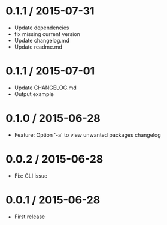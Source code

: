 0.1.1 / 2015-07-31
=================
  * Update dependencies
  * fix missing current version
  * Update changelog.md
  * Update readme.md

0.1.1 / 2015-07-01
=================
  * Update CHANGELOG.md
  * Output example

0.1.0 / 2015-06-28
==================
  * Feature: Option '-a' to view unwanted packages changelog

0.0.2 / 2015-06-28
==================
  * Fix: CLI issue

0.0.1 / 2015-06-28
==================
  * First release
